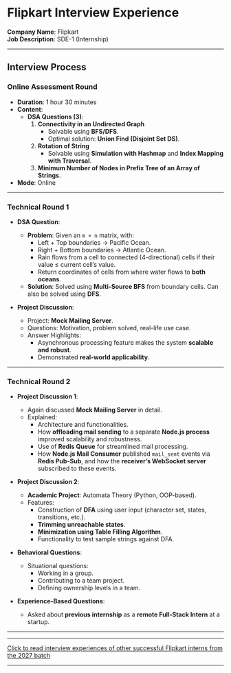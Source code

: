 # Flipkart Interview Experience  

**Company Name**: Flipkart  
**Job Description**: SDE-1 (Internship)  

---

## Interview Process  

### Online Assessment Round  
- **Duration**: 1 hour 30 minutes  
- **Content**:  
  - **DSA Questions (3)**:  
    1. **Connectivity in an Undirected Graph**  
       - Solvable using **BFS/DFS**.  
       - Optimal solution: **Union Find (Disjoint Set DS)**.  
    2. **Rotation of String**  
       - Solvable using **Simulation with Hashmap** and **Index Mapping with Traversal**.  
    3. **Minimum Number of Nodes in Prefix Tree of an Array of Strings**.  
- **Mode**: Online  

---

### Technical Round 1  
- **DSA Question**:  
  - **Problem**: Given an `m × n` matrix, with:  
    - Left + Top boundaries → Pacific Ocean.  
    - Right + Bottom boundaries → Atlantic Ocean.  
    - Rain flows from a cell to connected (4-directional) cells if their value ≤ current cell’s value.  
    - Return coordinates of cells from where water flows to **both oceans**.  
  - **Solution**: Solved using **Multi-Source BFS** from boundary cells. Can also be solved using **DFS**.  

- **Project Discussion**:  
  - Project: **Mock Mailing Server**.  
  - Questions: Motivation, problem solved, real-life use case.  
  - Answer Highlights:  
    - Asynchronous processing feature makes the system **scalable and robust**.  
    - Demonstrated **real-world applicability**.  

---

### Technical Round 2  
- **Project Discussion 1**:  
  - Again discussed **Mock Mailing Server** in detail.  
  - Explained:  
    - Architecture and functionalities.  
    - How **offloading mail sending** to a separate **Node.js process** improved scalability and robustness.  
    - Use of **Redis Queue** for streamlined mail processing.  
    - How **Node.js Mail Consumer** published `mail_sent` events via **Redis Pub-Sub**, and how the **receiver’s WebSocket server** subscribed to these events.  

- **Project Discussion 2**:  
  - **Academic Project**: Automata Theory (Python, OOP-based).  
  - Features:  
    - Construction of **DFA** using user input (character set, states, transitions, etc.).  
    - **Trimming unreachable states**.  
    - **Minimization using Table Filling Algorithm**.  
    - Functionality to test sample strings against DFA.  

- **Behavioral Questions**:  
  - Situational questions:  
    - Working in a group.  
    - Contributing to a team project.  
    - Defining ownership levels in a team.  

- **Experience-Based Questions**:  
  - Asked about **previous internship** as a **remote Full-Stack Intern** at a startup.  

---

---

[Click to read interview experiences of other successful Flipkart interns from the 2027 batch](https://drive.google.com/drive/folders/1wftwiv7NsSjc3466c-KpD3eDc1ND3_AP?usp=drive_link)

---